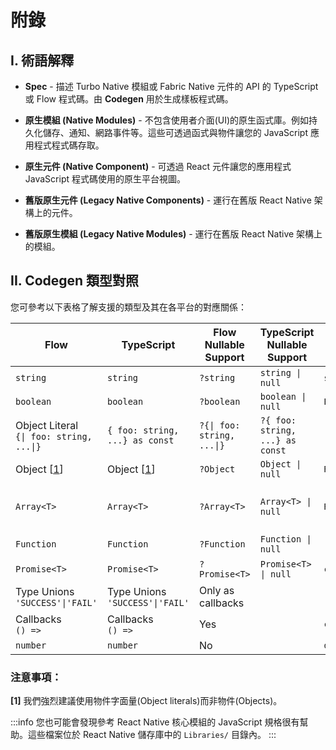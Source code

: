 # 附錄

## I. 術語解釋

- **Spec** - 描述 Turbo Native 模組或 Fabric Native 元件的 API 的 TypeScript 或 Flow 程式碼。由 **Codegen** 用於生成樣板程式碼。

- **原生模組 (Native Modules)** - 不包含使用者介面(UI)的原生函式庫。例如持久化儲存、通知、網路事件等。這些可透過函式與物件讓您的 JavaScript 應用程式程式碼存取。
- **原生元件 (Native Component)** - 可透過 React 元件讓您的應用程式 JavaScript 程式碼使用的原生平台視圖。

- **舊版原生元件 (Legacy Native Components)** - 運行在舊版 React Native 架構上的元件。
- **舊版原生模組 (Legacy Native Modules)** - 運行在舊版 React Native 架構上的模組。

## II. Codegen 類型對照

您可參考以下表格了解支援的類型及其在各平台的對應關係：

| Flow                                                                       | TypeScript                                          | Flow Nullable Support                                   | TypeScript Nullable Support                          | Android (Java)                       | iOS (ObjC)                                                     |
| -------------------------------------------------------------------------- | --------------------------------------------------- | ------------------------------------------------------- | ---------------------------------------------------- | ------------------------------------ | -------------------------------------------------------------- |
| `string`                                                                   | `string`                                            | `?string`                                               | <code>string &#124; null</code>                      | `string`                             | `NSString`                                                     |
| `boolean`                                                                  | `boolean`                                           | `?boolean`                                              | <code>boolean &#124; null</code>                     | `Boolean`                            | `NSNumber`                                                     |
| Object Literal<br /><code>&#123;&#124; foo: string, ...&#124;&#125;</code> | <code>&#123; foo: string, ...&#125; as const</code> | <code>?&#123;&#124; foo: string, ...&#124;&#125;</code> | <code>?&#123; foo: string, ...&#125; as const</code> | \-                                   | \-                                                             |
| Object [[1](#notes)]                                                       | Object [[1](#notes)]                                | `?Object`                                               | <code>Object &#124; null</code>                      | `ReadableMap`                        | `@` (untyped dictionary)                                       |
| <code>Array&lt;T&gt;</code>                                                | <code>Array&lt;T&gt;</code>                         | <code>?Array&lt;T&gt;</code>                            | <code>Array&lt;T&gt; &#124; null</code>              | `ReadableArray`                      | `NSArray` (or `RCTConvertVecToArray` when used inside objects) |
| `Function`                                                                 | `Function`                                          | `?Function`                                             | <code>Function &#124; null</code>                    | \-                                   | \-                                                             |
| <code>Promise&lt;T&gt;</code>                                              | <code>Promise&lt;T&gt;</code>                       | <code>?Promise&lt;T&gt;</code>                          | <code>Promise&lt;T&gt; &#124; null</code>            | `com.facebook.react.bridge.Promise`  | `RCTPromiseResolve` and `RCTPromiseRejectBlock`                |
| Type Unions<br /><code>'SUCCESS'&#124;'FAIL'</code>                        | Type Unions<br /><code>'SUCCESS'&#124;'FAIL'</code> | Only as callbacks                                       |                                                      | \-                                   | \-                                                             |
| Callbacks<br />`() =>`                                                     | Callbacks<br />`() =>`                              | Yes                                                     |                                                      | `com.facebook.react.bridge.Callback` | `RCTResponseSenderBlock`                                       |
| `number`                                                                   | `number`                                            | No                                                      |                                                      | `double`                             | `NSNumber`                                                     |

### 注意事項：

<b>[1]</b> 我們強烈建議使用物件字面量(Object literals)而非物件(Objects)。

:::info
您也可能會發現參考 React Native 核心模組的 JavaScript 規格很有幫助。這些檔案位於 React Native 儲存庫中的 `Libraries/` 目錄內。
:::
